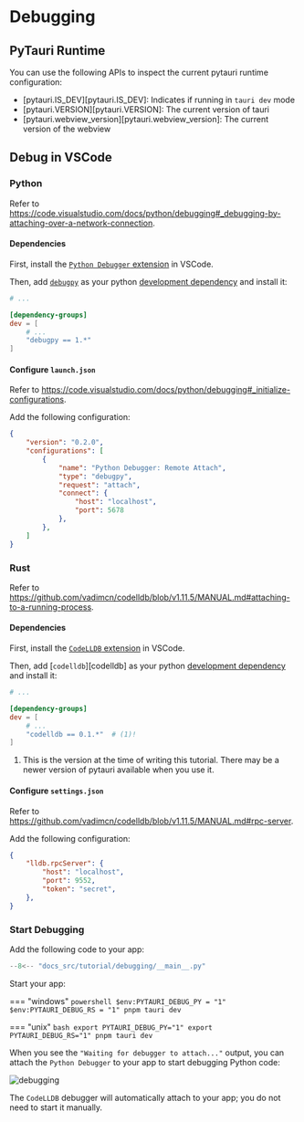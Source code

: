 # Debugging

## PyTauri Runtime

You can use the following APIs to inspect the current pytauri runtime configuration:

- [pytauri.IS_DEV][pytauri.IS_DEV]: Indicates if running in `tauri dev` mode
- [pytauri.VERSION][pytauri.VERSION]: The current version of tauri
- [pytauri.webview_version][pytauri.webview_version]: The current version of the webview

## Debug in VSCode

### Python

Refer to <https://code.visualstudio.com/docs/python/debugging#_debugging-by-attaching-over-a-network-connection>.

#### Dependencies

First, install the [`Python Debugger` extension](https://marketplace.visualstudio.com/items?itemName=ms-python.debugpy) in VSCode.

Then, add [`debugpy`](https://github.com/microsoft/debugpy) as your python [development dependency](https://docs.astral.sh/uv/concepts/projects/dependencies/#development-dependencies>) and install it:

```toml title="src-tauri/pyproject.toml"
# ...

[dependency-groups]
dev = [
    # ...
    "debugpy == 1.*"
]
```

#### Configure `launch.json`

Refer to <https://code.visualstudio.com/docs/python/debugging#_initialize-configurations>.

Add the following configuration:

```json title=".vscode/launch.json"
{
    "version": "0.2.0",
    "configurations": [
        {
            "name": "Python Debugger: Remote Attach",
            "type": "debugpy",
            "request": "attach",
            "connect": {
                "host": "localhost",
                "port": 5678
            },
        },
    ]
}
```

### Rust

Refer to <https://github.com/vadimcn/codelldb/blob/v1.11.5/MANUAL.md#attaching-to-a-running-process>.

#### Dependencies

First, install the [`CodeLLDB` extension](https://marketplace.visualstudio.com/items?itemName=vadimcn.vscode-lldb) in VSCode.

Then, add [`codelldb`][codelldb] as your python [development dependency](https://docs.astral.sh/uv/concepts/projects/dependencies/#development-dependencies) and install it:

```toml title="src-tauri/pyproject.toml"
# ...

[dependency-groups]
dev = [
    # ...
    "codelldb == 0.1.*"  # (1)!
]
```

1. This is the version at the time of writing this tutorial. There may be a newer version of pytauri available when you use it.

#### Configure `settings.json`

Refer to <https://github.com/vadimcn/codelldb/blob/v1.11.5/MANUAL.md#rpc-server>.

Add the following configuration:

```json title=".vscode/settings.json"
{
    "lldb.rpcServer": {
        "host": "localhost",
        "port": 9552,
        "token": "secret",
    },
}
```

### Start Debugging

Add the following code to your app:

```python title="src-tauri/python/tauri_app/__main__.py"
--8<-- "docs_src/tutorial/debugging/__main__.py"
```

Start your app:

=== "windows"
    ```powershell
    $env:PYTAURI_DEBUG_PY = "1"
    $env:PYTAURI_DEBUG_RS = "1"
    pnpm tauri dev
    ```

=== "unix"
    ```bash
    export PYTAURI_DEBUG_PY="1"
    export PYTAURI_DEBUG_RS="1"
    pnpm tauri dev
    ```

When you see the `"Waiting for debugger to attach..."` output, you can attach the `Python Debugger` to your app to start debugging Python code:

![debugging](https://github.com/user-attachments/assets/d8d3763d-0285-4265-b071-8cdcd5921efa)

The `CodeLLDB` debugger will automatically attach to your app; you do not need to start it manually.
